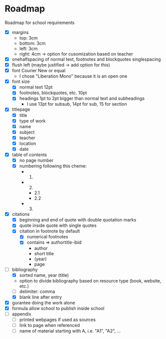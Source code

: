 # Roadmap

Roadmap for school requirements

- [x] margins
    - top: 3cm
    - bottom: 3cm
    - left: 3cm
    - right: 4cm -> option for cusomization based on teacher
- [x] onehalfspacing of normal text, footnotes and blockquotes singlespacing
- [x] flush left (maybe justified -> add option for this)
- [x] font Courier New or equal
    - I chose "Liberation Mono" because it is an open one
- [x] font size
    - [x] normal text 12pt
    - [x] footnotes, blockquotes, etc. 10pt
    - [x] headings 1pt to 2pt bigger than normal text and subheadings
        - I use 13pt for subsub, 14pt for sub, 15 for section
- [x] titlepage
    - [x] title
    - [x] type of work
    - [x] name
    - [x] subject
    - [x] teacher
    - [x] location
    - [x] date
- [x] table of contents
    - [x] no page number
    - [x] numbering following this cheme:
        - 1.
        - 2.
            - 2.1
            - 2.2
        - 3.
- [x] citations
    - [x] beginning and end of quote with double quotation marks
    - [x] quote inside quote with single quotes
    - [x] citation in footnote by default
        - [x] numerical footnotes
        - [x] contains => authortitle-ibid
            - author
            - short title
            - (year)
            - page
- [ ] bibliography
    - [x] sorted name, year (title)
    - option to divide bibliography based on resource type (book, website, etc.)
    - [ ] delimiter: comma
    - [x] blank line after entry
- [x] gurantee doing the work alone
- [x] formula allow school to publish inside school
- [ ] appendix
    - [ ] printed webpages if used as sources
    - [ ] link to page when referenced
    - [ ] name of material starting with A, i.e. "A1", "A2", ...